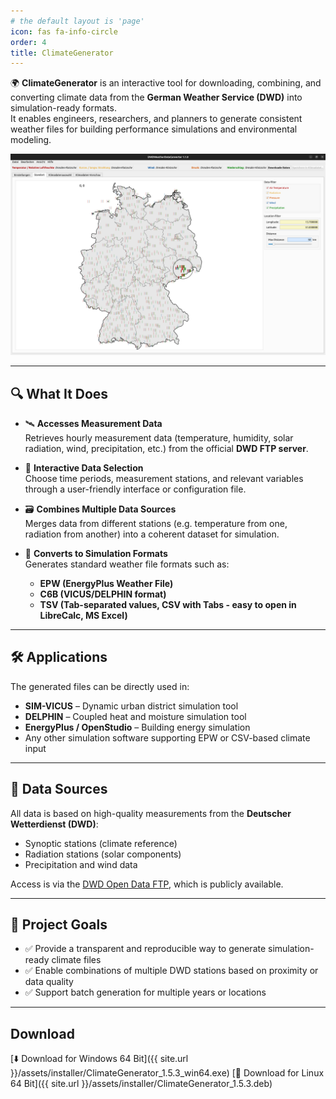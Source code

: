 ```yaml
---
# the default layout is 'page'
icon: fas fa-info-circle
order: 4
title: ClimateGenerator
---
```


🌍 **ClimateGenerator** is an interactive tool for downloading, combining, and converting climate data from the **German Weather Service (DWD)** into simulation-ready formats.  
It enables engineers, researchers, and planners to generate consistent weather files for building performance simulations and environmental modeling.

![Climate Generator](/assets/img/screenshot-climategenerator.png)

---

## 🔍 What It Does

- 🛰️ **Accesses Measurement Data**  
  Retrieves hourly measurement data (temperature, humidity, solar radiation, wind, precipitation, etc.) from the official **DWD FTP server**.

- 🧩 **Interactive Data Selection**  
  Choose time periods, measurement stations, and relevant variables through a user-friendly interface or configuration file.

- 🗃️ **Combines Multiple Data Sources**  
  Merges data from different stations (e.g. temperature from one, radiation from another) into a coherent dataset for simulation.

- 🔄 **Converts to Simulation Formats**  
  Generates standard weather file formats such as:
  - **EPW (EnergyPlus Weather File)**
  - **C6B (VICUS/DELPHIN format)**
  - **TSV (Tab-separated values, CSV with Tabs - easy to open in LibreCalc, MS Excel)**

---

## 🛠️ Applications

The generated files can be directly used in:
- **SIM-VICUS** – Dynamic urban district simulation tool
- **DELPHIN** – Coupled heat and moisture simulation tool
- **EnergyPlus / OpenStudio** – Building energy simulation
- Any other simulation software supporting EPW or CSV-based climate input

---

## 📂 Data Sources

All data is based on high-quality measurements from the **Deutscher Wetterdienst (DWD)**:
- Synoptic stations (climate reference)
- Radiation stations (solar components)
- Precipitation and wind data

Access is via the [DWD Open Data FTP](https://opendata.dwd.de/climate_environment/CDC/), which is publicly available.

---

## 🚧 Project Goals

- ✅ Provide a transparent and reproducible way to generate simulation-ready climate files
- ✅ Enable combinations of multiple DWD stations based on proximity or data quality
- ✅ Support batch generation for multiple years or locations

---

## Download

[⬇️ Download for Windows 64 Bit]({{ site.url }}/assets/installer/ClimateGenerator_1.5.3_win64.exe)
[🐧 Download for Linux 64 Bit]({{ site.url }}/assets/installer/ClimateGenerator_1.5.3.deb)
